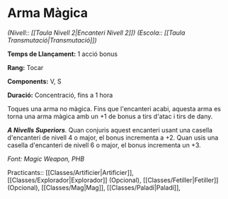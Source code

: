 # Arma Màgica

*(Nivell:: [[Taula Nivell 2|Encanteri Nivell 2]]) (Escola:: [[Taula Transmutació|Transmutació]])*

**Temps de Llançament:** 1 acció bonus

**Rang:** Tocar

**Components:** V, S

**Duració:** Concentració, fins a 1 hora

Toques una arma no màgica. Fins que l'encanteri acabi, aquesta arma es torna una arma màgica amb un +1 de bonus a tirs d'atac i tirs de dany.

***A Nivells Superiors***. Quan conjuris aquest encanteri usant una casella d'encanteri de nivell 4 o major, el bonus incrementa a +2. Quan usis una casella d'encanteri de nivell 6 o major, el bonus incrementa un +3.


*Font: Magic Weapon, PHB*



Practicants:: [[Classes/Artificier|Artificier]], [[Classes/Explorador|Explorador]] (Opcional), [[Classes/Fetiller|Fetiller]] (Opcional), [[Classes/Mag|Mag]], [[Classes/Paladí|Paladí]],